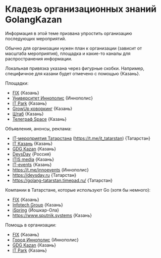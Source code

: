 # Кладезь организационных знаний GolangKazan

Информация в этой теме призвана упростить организацию последующих мероприятий.

Обычно для организации нужен план к организации (зависит от масштаба мероприятия), площадка и какие-то каналы для распространения информации.

Локальная привязка указана через фигурные скобки.
Например, специфичное для казани будет отмечено с помощью {Казань}.

Площадки:
- [FIX](vk.com/club56522030) {Казань}
- [Университет Иннополис](vk.com/club56385969) {Иннополис}
- [IT Park](vk.com/club60028089) {Казань}
- [GrowUp коворкинг](vk.com/club148083813) {Казань}
- [Штаб](vk.com/club89349504) {Казань}
- [Телеграф Space](vk.com/club23100932) {Казань}

Объявления, анонсы, реклама:
- [IT-мероприятия Татарстана](vk.com/club165738198) (https://t.me/it_tatarstan) {Татарстан}
- [IT Казань](vk.com/club89759727) {Казань}
- [GDG Kazan](vk.com/club119719934) {Казань}
- [DevsDay](vk.com/club172098156) {Россия}
- [ITIS media](vk.com/club153470393) {Казань}
- [IT-events](https://it-events.com/goroda/Kazan_41) {Казань}
- https://t.me/innoevents {Иннополис}
- https://devsday.ru {Татарстан}
- https://golang-tatarstan.timepad.ru/ {Татарстан}

Компании в Татарстане, которые используют Go (хотя бы немного):
- [FIX](vk.com/club56522030) {Казань}
- [Infotech Group](vk.com/club126640594) {Казань}
- [iSpring](vk.com/club32877529) {Йошкар-Ола}
- https://www.sputnik.systems {Казань}

Помощь в организации:
- [FIX](vk.com/club56522030) {Казань}
- [Город Иннополис](vk.com/club39826117) {Иннополис}
- [GDG Kazan](vk.com/club119719934) {Казань}
- [IT Park](vk.com/club60028089) {Казань}
